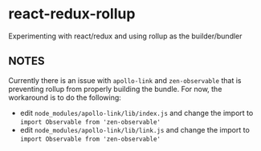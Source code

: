 # react-redux-rollup
Experimenting with react/redux and using rollup as the builder/bundler

## NOTES
Currently there is an issue with `apollo-link` and `zen-observable` that is preventing rollup from properly building the bundle. For now, the workaround is to do the following:

* edit `node_modules/apollo-link/lib/index.js` and change the import to `import Observable from 'zen-observable'`
* edit `node_modules/apollo-link/lib/link.js` and change the import to `import Observable from 'zen-observable'`
